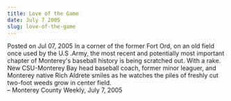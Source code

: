 ```yaml
---
title: Love of the Game
date: July 7 2005
slug: love-of-the-game
---
```





<span class="date">Posted on Jul 07, 2005    </span>
In a corner of the former Fort Ord, on an old field once used by
the U.S .Army, the most recent and potentially most important
chapter of Monterey&apos;s baseball history is being scratched out. With
a rake. New CSU-Monterey Bay head baseball coach, former minor
leaguer, and Monterey native Rich Aldrete smiles as he watches the
piles of freshly cut two-foot weeds grow in center field.<br>
&#x2013; Monterey County Weekly, July 7, 2005<br/></br>




